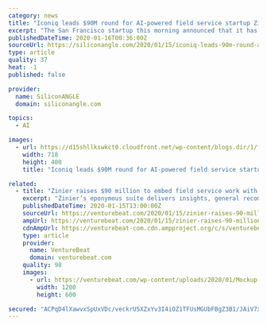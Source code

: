 ```yaml
---
category: news
title: "Iconiq leads $90M round for AI-powered field service startup Zinier"
excerpt: "The San Francisco startup this morning announced that it has clinched a $90 million funding round ... ISAC provides features for handling core tasks such as scheduling repairs and dispatching technicians, plus an AI-powered automation layer that optimizes the flow of work. The platform suggests specific actions that field service teams ..."
publishedDateTime: 2020-01-16T00:36:00Z
sourceUrl: https://siliconangle.com/2020/01/15/iconiq-leads-90m-round-ai-powered-field-service-startup-zinier/
type: article
quality: 37
heat: -1
published: false

provider:
  name: SiliconANGLE
  domain: siliconangle.com

topics:
  - AI

images:
  - url: https://d15shllkswkct0.cloudfront.net/wp-content/blogs.dir/1/files/2020/01/unsplash.png
    width: 718
    height: 400
    title: "Iconiq leads $90M round for AI-powered field service startup Zinier"

related:
  - title: "Zinier raises $90 million to embed field service work with AI and machine learning"
    excerpt: "Zinier’s eponymous suite delivers insights, general recommendations, and specific tasks by running operations metrics through proprietary AI and machine learning algorithms. As for ISAC, it triggers preventative actions based on equipment health while anticipating stock transfers, and it scans technicians’ calendars to help define ongoing ..."
    publishedDateTime: 2020-01-15T13:00:00Z
    sourceUrl: https://venturebeat.com/2020/01/15/zinier-raises-90-million-to-embed-field-service-work-with-ai-and-machine-learning/
    ampUrl: https://venturebeat.com/2020/01/15/zinier-raises-90-million-to-embed-field-service-work-with-ai-and-machine-learning/amp/
    cdnAmpUrl: https://venturebeat-com.cdn.ampproject.org/c/s/venturebeat.com/2020/01/15/zinier-raises-90-million-to-embed-field-service-work-with-ai-and-machine-learning/amp/
    type: article
    provider:
      name: VentureBeat
      domain: venturebeat.com
    quality: 98
    images:
      - url: https://venturebeat.com/wp-content/uploads/2020/01/Mockup-1-e1578777547819.jpg?fit=1200%2C600&strip=all
        width: 1200
        height: 600

secured: "ACPqD4lXawvxSpUxVDc/veckrU5XZxYv3I4iOZ1TFUsMGUbFBgZ3B1/JAiV7xKJ22AMxzR4mSHvDPcc8u2DS0hJXAceqWO/CLjMnw/vxlaq3LWz5sY4I/H3J84a6PzxTIPfnEAqyiYVN0XJUW8vIxSqYGXMOjFegw+TLa5iOgc9a5QwTje3e7W/vGoXKTOl8Ci1lxigBGn5VBQ5UTsJ/PyoXRdi3c6pWPyUFiwOBS04RL/B6CLC1UN84bWw5AYyE8/UQyT47zo3fc2jP0PXGyMW9nws0lzL2y2It7e0NQFQ=;ituhqZlaXWGbFnC20maOQA=="
---
```



